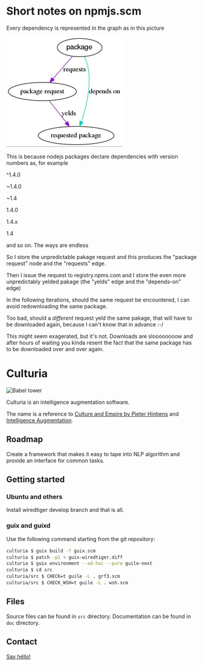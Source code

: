 # Short notes on npmjs.scm




Every dependency is represented in the graph as in this picture

![example dependency depicted](for-the-manual.jpg)

This is because nodejs packages declare dependencies with version numbers as, for example

\^1.4.0

~1.4.0

~1.4

1.4.0

1.4.x

1.4



and so on. The ways are endless

So I store the unpredictable pakage request and this produces the "package request" node and the "requests" edge. 

Then I issue the request to registry.npms.com and I store the even more unpredictably yelded pakage (the "yelds" edge and the "depends-on" edge)

In the following iterations, should the same request be encountered, I can avoid redownloading the same package.

Too bad, should a _different_ request yeld the same pakage, that will have to be downloaded again, because I can't know that in advance :-/

This might seem exagerated, but it's not. Downloads are sloooooooow and after hours of waiting you kinda resent the fact that the same package has to be downloaded over and over again.


# Culturia

![Babel tower](https://upload.wikimedia.org/wikipedia/commons/thumb/2/27/Tower_of_Babel_cropped_square.jpg/480px-Tower_of_Babel_cropped_square.jpg)

Culturia is an intelligence augmentation software.

The name is a reference to
[Culture and Empire by Pieter Hintjens](http://cultureandempire.com) and
[Intelligence Augmentation](https://en.wikipedia.org/wiki/Intelligence_amplification).

## Roadmap

Create a framework that makes it easy to tape into NLP algorithm and provide an
interface for common tasks.

## Getting started

### Ubuntu and others

Install wiredtiger develop branch and that is all.

### guix and guixd

Use the following command starting from the git repository:

```bash
culturia $ guix build -f guix.scm
culturia $ patch -p1 < guix-wiredtiger.diff
culturia $ guix environment --ad-hoc --pure guile-next
culturia $ cd src
culturia/src $ CHECK=t guile -L . grf3.scm 
culturia/src $ CHECK_WSH=t guile -L . wsh.scm
```

## Files

Source files can be found in `src` directory.
Documentation can be found in `doc` directory.

## Contact

[Say héllo!](mailto:amirouche@hypermove.net)
